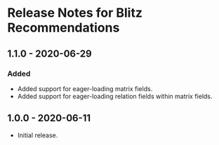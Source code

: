 # Release Notes for Blitz Recommendations

## 1.1.0 - 2020-06-29
### Added
- Added support for eager-loading matrix fields.
- Added support for eager-loading relation fields within matrix fields.

## 1.0.0 - 2020-06-11
- Initial release.
